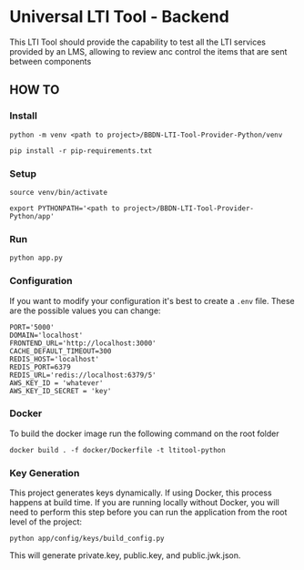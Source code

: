 # Universal LTI Tool - Backend

This LTI Tool should provide the capability to test all the LTI services provided by an LMS, allowing to review anc
control the items that are sent between components

## HOW TO

### Install

```
python -m venv <path to project>/BBDN-LTI-Tool-Provider-Python/venv

pip install -r pip-requirements.txt
```

### Setup
```
source venv/bin/activate

export PYTHONPATH='<path to project>/BBDN-LTI-Tool-Provider-Python/app'
```

### Run

```
python app.py
```

### Configuration

If you want to modify your configuration it's best to create a `.env` file. These are the possible values you can change:

```
PORT='5000'
DOMAIN='localhost'
FRONTEND_URL='http://localhost:3000'
CACHE_DEFAULT_TIMEOUT=300
REDIS_HOST='localhost'
REDIS_PORT=6379
REDIS_URL='redis://localhost:6379/5'
AWS_KEY_ID = 'whatever'
AWS_KEY_ID_SECRET = 'key'
```

### Docker

To build the docker image run the following command on the root folder

```
docker build . -f docker/Dockerfile -t ltitool-python 
```

### Key Generation

This project generates keys dynamically. If using Docker, this process happens at build time. If you are running locally without Docker, you will need to perform this step before you can run the application from the root level of the project:

```
python app/config/keys/build_config.py
```

This will generate private.key, public.key, and public.jwk.json.

